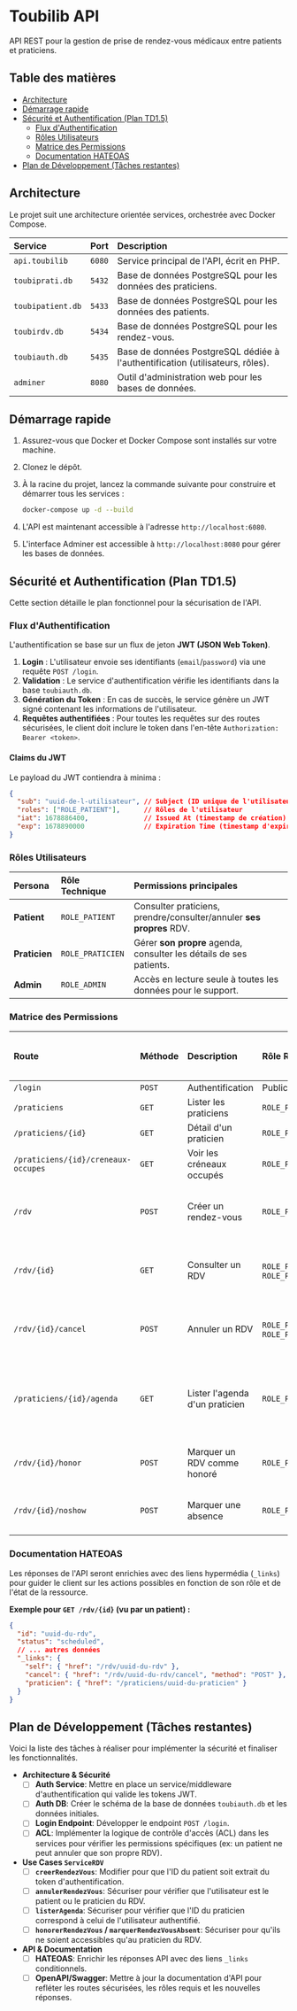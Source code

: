 # Toubilib API

API REST pour la gestion de prise de rendez-vous médicaux entre patients et praticiens.

## Table des matières

- [Architecture](#architecture)
- [Démarrage rapide](#démarrage-rapide)
- [Sécurité et Authentification (Plan TD1.5)](#sécurité-et-authentification-plan-td15)
  - [Flux d'Authentification](#flux-dauthentification)
  - [Rôles Utilisateurs](#rôles-utilisateurs)
  - [Matrice des Permissions](#matrice-des-permissions)
  - [Documentation HATEOAS](#documentation-hateoas)
- [Plan de Développement (Tâches restantes)](#plan-de-développement-tâches-restantes)

## Architecture

Le projet suit une architecture orientée services, orchestrée avec Docker Compose.

| Service | Port | Description |
| :--- | :--- | :--- |
| `api.toubilib` | `6080` | Service principal de l'API, écrit en PHP. |
| `toubiprati.db` | `5432` | Base de données PostgreSQL pour les données des praticiens. |
| `toubipatient.db`| `5433` | Base de données PostgreSQL pour les données des patients. |
| `toubirdv.db` | `5434` | Base de données PostgreSQL pour les rendez-vous. |
| `toubiauth.db` | `5435` | Base de données PostgreSQL dédiée à l'authentification (utilisateurs, rôles). |
| `adminer` | `8080` | Outil d'administration web pour les bases de données. |

## Démarrage rapide

1.  Assurez-vous que Docker et Docker Compose sont installés sur votre machine.
2.  Clonez le dépôt.
3.  À la racine du projet, lancez la commande suivante pour construire et démarrer tous les services :

    ```bash
    docker-compose up -d --build
    ```

4.  L'API est maintenant accessible à l'adresse `http://localhost:6080`.
5.  L'interface Adminer est accessible à `http://localhost:8080` pour gérer les bases de données.

## Sécurité et Authentification (Plan TD1.5)

Cette section détaille le plan fonctionnel pour la sécurisation de l'API.

### Flux d'Authentification

L'authentification se base sur un flux de jeton **JWT (JSON Web Token)**.

1.  **Login** : L'utilisateur envoie ses identifiants (`email`/`password`) via une requête `POST /login`.
2.  **Validation** : Le service d'authentification vérifie les identifiants dans la base `toubiauth.db`.
3.  **Génération du Token** : En cas de succès, le service génère un JWT signé contenant les informations de l'utilisateur.
4.  **Requêtes authentifiées** : Pour toutes les requêtes sur des routes sécurisées, le client doit inclure le token dans l'en-tête `Authorization: Bearer <token>`.

#### Claims du JWT

Le payload du JWT contiendra à minima :

```json
{
  "sub": "uuid-de-l-utilisateur", // Subject (ID unique de l'utilisateur)
  "roles": ["ROLE_PATIENT"],      // Rôles de l'utilisateur
  "iat": 1678886400,              // Issued At (timestamp de création)
  "exp": 1678890000               // Expiration Time (timestamp d'expiration)
}
```

### Rôles Utilisateurs

| Persona | Rôle Technique | Permissions principales |
| :--- | :--- | :--- |
| **Patient** | `ROLE_PATIENT` | Consulter praticiens, prendre/consulter/annuler **ses propres** RDV. |
| **Praticien** | `ROLE_PRATICIEN` | Gérer **son propre** agenda, consulter les détails de ses patients. |
| **Admin** | `ROLE_ADMIN` | Accès en lecture seule à toutes les données pour le support. |

### Matrice des Permissions

| Route | Méthode | Description | Rôle Requis | Contrôle d'Accès Spécifique (ACL) |
| :--- | :--- | :--- | :--- | :--- |
| `/login` | `POST` | Authentification | Public | N/A |
| `/praticiens` | `GET` | Lister les praticiens | `ROLE_PATIENT` | Aucun |
| `/praticiens/{id}` | `GET` | Détail d'un praticien | `ROLE_PATIENT` | Aucun |
| `/praticiens/{id}/creneaux-occupes` | `GET` | Voir les créneaux occupés | `ROLE_PATIENT` | Aucun |
| `/rdv` | `POST` | Créer un rendez-vous | `ROLE_PATIENT` | Le `patientId` doit être celui de l'utilisateur authentifié. |
| `/rdv/{id}` | `GET` | Consulter un RDV | `ROLE_PATIENT`, `ROLE_PRATICIEN` | L'utilisateur doit être le patient **OU** le praticien du RDV. |
| `/rdv/{id}/cancel` | `POST` | Annuler un RDV | `ROLE_PATIENT`, `ROLE_PRATICIEN` | L'utilisateur doit être le patient **OU** le praticien du RDV. |
| `/praticiens/{id}/agenda` | `GET` | Lister l'agenda d'un praticien | `ROLE_PRATICIEN` | L'ID du praticien `{id}` doit correspondre à l'ID de l'utilisateur authentifié. |
| `/rdv/{id}/honor` | `POST` | Marquer un RDV comme honoré | `ROLE_PRATICIEN` | L'utilisateur doit être le praticien du RDV. |
| `/rdv/{id}/noshow` | `POST` | Marquer une absence | `ROLE_PRATICIEN` | L'utilisateur doit être le praticien du RDV. |

### Documentation HATEOAS

Les réponses de l'API seront enrichies avec des liens hypermédia (`_links`) pour guider le client sur les actions possibles en fonction de son rôle et de l'état de la ressource.

**Exemple pour `GET /rdv/{id}` (vu par un patient) :**

```json
{
  "id": "uuid-du-rdv",
  "status": "scheduled",
  // ... autres données
  "_links": {
    "self": { "href": "/rdv/uuid-du-rdv" },
    "cancel": { "href": "/rdv/uuid-du-rdv/cancel", "method": "POST" },
    "praticien": { "href": "/praticiens/uuid-du-praticien" }
  }
}
```

## Plan de Développement (Tâches restantes)

Voici la liste des tâches à réaliser pour implémenter la sécurité et finaliser les fonctionnalités.

-   **Architecture & Sécurité**
    -   [ ] **Auth Service**: Mettre en place un service/middleware d'authentification qui valide les tokens JWT.
    -   [ ] **Auth DB**: Créer le schéma de la base de données `toubiauth.db` et les données initiales.
    -   [ ] **Login Endpoint**: Développer le endpoint `POST /login`.
    -   [ ] **ACL**: Implémenter la logique de contrôle d'accès (ACL) dans les services pour vérifier les permissions spécifiques (ex: un patient ne peut annuler que son propre RDV).

-   **Use Cases `ServiceRDV`**
    -   [ ] **`creerRendezVous`**: Modifier pour que l'ID du patient soit extrait du token d'authentification.
    -   [ ] **`annulerRendezVous`**: Sécuriser pour vérifier que l'utilisateur est le patient ou le praticien du RDV.
    -   [ ] **`listerAgenda`**: Sécuriser pour vérifier que l'ID du praticien correspond à celui de l'utilisateur authentifié.
    -   [ ] **`honorerRendezVous` / `marquerRendezVousAbsent`**: Sécuriser pour qu'ils ne soient accessibles qu'au praticien du RDV.

-   **API & Documentation**
    -   [ ] **HATEOAS**: Enrichir les réponses API avec des liens `_links` conditionnels.
    -   [ ] **OpenAPI/Swagger**: Mettre à jour la documentation d'API pour refléter les routes sécurisées, les rôles requis et les nouvelles réponses.